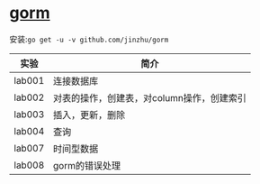 # [gorm](https://github.com/jinzhu/gorm)
安装:`go get -u -v github.com/jinzhu/gorm`

|实验|简介|
|---|---|
|lab001|连接数据库||
|lab002|对表的操作，创建表，对column操作，创建索引|
|lab003|插入，更新，删除|
|lab004|查询|
|lab007|时间型数据|todo ，合并|
|lab008|gorm的错误处理|todo|